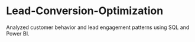 # Lead-Conversion-Optimization
Analyzed customer behavior and lead engagement patterns using SQL and Power BI. 
